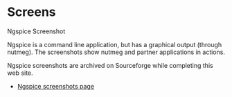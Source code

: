 # Screens

Ngspice Screenshot

Ngspice is a command line application, but has a graphical output (through nutmeg). The screenshots show nutmeg and partner applications in actions.

Ngspice screenshots are archived on Sourceforge while completing this web site.

- [Ngspice screenshots page](https://sourceforge.net/project/screenshots.php?group_id=38962)
